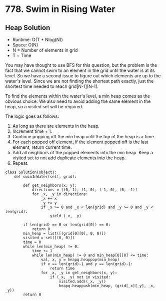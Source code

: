 # 778. Swim in Rising Water

## Heap Solution
- Runtime: O(T * Nlog(N))
- Space: O(N)
- N = Number of elements in grid
- T = Time

You may have thought to use BFS for this question, but the problem is the fact that we cannot swim to an element in the grid until the water is at its level.
So we have a second issue to figure out which elements are up to the water's level.
Since we are not finding the shortest path exactly, just the shortest time needed to reach grid[N-1][N-1].

To find the elements within the water's level, a min heap comes as the obvious choice.
We also need to avoid adding the same element in the heap, so a visited set will be required.

The logic goes as follows:
1. As long as there are elements in the heap.
2. Increment time + 1.
2. Continue popping off the min heap until the top of the heap is > time.
2. For each popped off element, if the element popped off is the last element, return current time.
2. Add all neighbors of the popped elements into the min heap. Keep a visited set to not add duplicate elements into the heap.
5. Repeat.

```
class Solution(object):
    def swimInWater(self, grid):
        
        def get_neighbors(x, y):
            directions = [(0, 1), (1, 0), (-1, 0), (0, -1)]
            for _x, _y in directions:
                _x += x
                _y += y
                if _x >= 0 and _x < len(grid) and _y >= 0 and _y < len(grid):
                    yield (_x, _y)
        
        if len(grid) == 0 or len(grid[0]) == 0:
            return 0
        min_heap = list([(grid[0][0], 0, 0)])
        visited = set([(0, 0)])
        time = 0
        while len(min_heap) != 0:
            time += 1
            while len(min_heap) != 0 and min_heap[0][0] <= time:
                val, x, y = heapq.heappop(min_heap)
                if x == len(grid)-1 and y == len(grid)-1:
                    return time
                for _x, _y in get_neighbors(x, y):
                    if (_x, _y) not in visited:
                        visited.add((_x, _y))
                        heapq.heappush(min_heap, (grid[_x][_y], _x, _y))
        return 0
```
